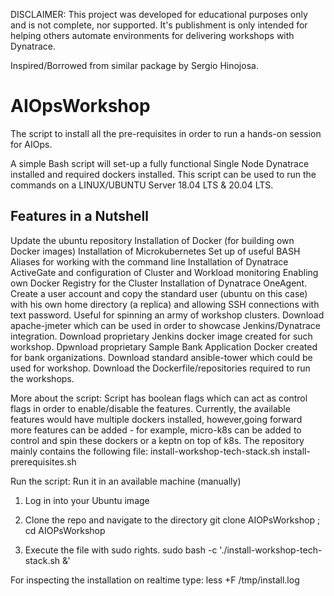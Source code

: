 DISCLAIMER: This project was developed for educational purposes only and is not complete, nor supported. It's publishment is only intended for helping others automate environments for delivering workshops with Dynatrace.

Inspired/Borrowed from similar package by Sergio Hinojosa.

# AIOpsWorkshop
The script to install all the pre-requisites in order to run a hands-on session for AIOps.

A simple Bash script will set-up a fully functional Single Node Dynatrace installed and required dockers installed. This script can be used to run the commands on a LINUX/UBUNTU Server 18.04 LTS & 20.04 LTS.

Features in a Nutshell
-----------------------
Update the ubuntu repository
Installation of Docker (for building own Docker images)
Installation of Microkubernetes
Set up of useful BASH Aliases for working with the command line
Installation of Dynatrace ActiveGate and configuration of Cluster and Workload monitoring
Enabling own Docker Registry for the Cluster
Installation of Dynatrace OneAgent.
Create a user account and copy the standard user (ubuntu on this case) with his own home directory (a replica) and allowing SSH connections with text password. Useful for spinning an army of workshop clusters.
Download apache-jmeter which can be used in order to showcase Jenkins/Dynatrace integration.
Download proprietary Jenkins docker image created for such workshop.
Dpwnload proprietary Sample Bank Application Docker created for bank organizations.
Download standard ansible-tower which could be used for workshop.
Download the Dockerfile/repositories required to run the workshops.

More about the script:
Script has boolean flags which can act as control flags in order to enable/disable the features. Currently, the available features would have multiple dockers installed, however,going forward more features can be added - for example, micro-k8s can be added to control and spin these dockers or a keptn on top of k8s. The repository mainly contains the following file:
install-workshop-tech-stack.sh
install-prerequisites.sh

Run the script:
Run it in an available machine (manually)
1. Log in into your Ubuntu image
2. Clone the repo and navigate to the directory
git clone AIOPsWorkshop ; cd AIOPsWorkshop

3. Execute the file with sudo rights.
sudo bash -c './install-workshop-tech-stack.sh &'

For inspecting the installation on realtime type:
less +F /tmp/install.log


